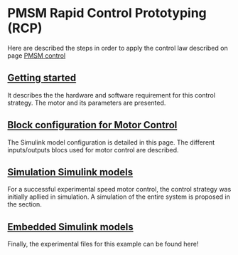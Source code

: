 # PMSM Rapid Control Prototyping (RCP)

Here are described the steps in order to apply the control law described on page [PMSM control](../MotorModeling/PMSMControl.html)

## [Getting started](/GettingStarted.md)

It describes the the hardware and software requirement for this control strategy. The motor and its parameters are presented.

## [Block configuration for Motor Control](/BlockconfigurationforMotorControl.md) 

The Simulink model configuration is detailed in this page. The different inputs/outputs blocs used for motor control are described.

## [Simulation Simulink models](/Simulation.md)

For a successful experimental speed motor control, the control strategy was initially apllied in simulation. A simulation of the entire system is proposed in the section.

## [Embedded Simulink models](/EmbeddedModels.md)

Finally, the experimental files for this example can be found here! 

